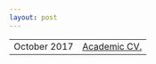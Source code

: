 ```yaml
---
layout: post
---
```


<?php include_once("analyticstracking.php") ?>

<table class="table table-hover">
<tr>
  <td class='col-md-3'>October 2017 </td>
  <td><a href="/downloads/cv/resume.pdf">Academic CV.</a></td>
</tr>
<!-- <tr>
  <td class='col-md-3'>June 2017: Short CV</td>
  <td>  <a href="/downloads/cv/concise_cv.pdf">Concise CV</a> with less verbiage.(Last updated: June 17)</td>
</tr> -->
</table>
